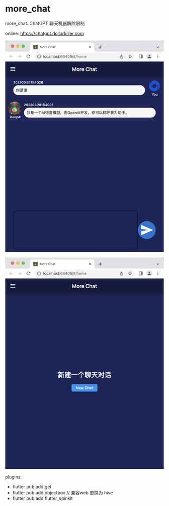 # more_chat
more_chat.   ChatGPT 聊天机器解除限制

online: https://chatgpt.dollarkiller.com

![](./readme/v1.png)

![](./readme/v2.png)

plugins: 
- flutter pub add get
- flutter pub add objectbox  // 兼容web 更换为 hive
- flutter pub add flutter_spinkit